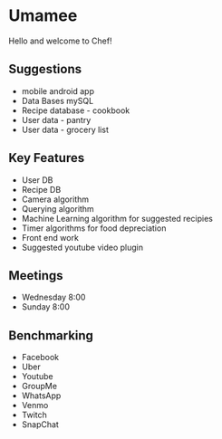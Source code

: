 # Umamee

Hello and welcome to Chef!

## Suggestions         

- mobile android app 
- Data Bases mySQL
- Recipe database - cookbook
- User data - pantry 
- User data - grocery list

                         
## Key Features        


- User DB
- Recipe DB
- Camera algorithm
- Querying algorithm
- Machine Learning algorithm for suggested recipies
- Timer algorithms for food depreciation
- Front end work
- Suggested youtube video plugin



## Meetings 

- Wednesday 8:00
- Sunday 8:00


## Benchmarking

- Facebook
- Uber
- Youtube
- GroupMe
- WhatsApp
- Venmo
- Twitch
- SnapChat
